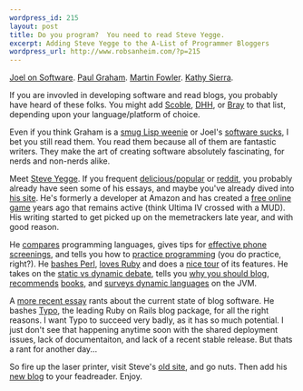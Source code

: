 ```yaml
--- 
wordpress_id: 215
layout: post
title: Do you program?  You need to read Steve Yegge.
excerpt: Adding Steve Yegge to the A-List of Programmer Bloggers
wordpress_url: http://www.robsanheim.com/?p=215
---
```

<a href="http://www.joelonsoftware.com">Joel on Software</a>.  <a href="http://www.paulgraham.com">Paul Graham</a>.  <a href="http://www.martinfowler.com">Martin Fowler</a>.  <a href="http://headrush.typepad.com/">Kathy Sierra</a>. 

If you are invovled in developing software and read blogs, you probably have heard of these folks.  You might add <a href="http://scobleizer.wordpress.com/">Scoble</a>, <a href="http://www.loudthinking.com">DHH</a>, or <a href="http://www.timbray.com">Bray</a> to that list, depending upon your language/platform of choice.  

Even if you think Graham is a <a href="http://c2.com/cgi/wiki?SmugLispWeenie">smug Lisp weenie</a> or Joel's <a href="http://www.almaer.com/blog/archives/001121.html">software sucks</a>, I bet you still read them.  You read them because all of them are fantastic writers.  They make the art of creating software absolutely fascinating, for nerds and non-nerds alike.

Meet <a href="http://www.cabochon.com/~stevey/blog-rants/">Steve Yegge</a>.  If you frequent <a href="http://del.icio.us/popular/">delicious/popular</a> or <a href="http://reddit.com/">reddit</a>, you probably already have seen some of his essays, and maybe you've already dived into <a href="http://opal.cabochon.com/~stevey/blog-rants/">his site</a>.  He's formerly a developer at Amazon and has created a <a href="http://www.cabochon.com/">free online game</a> years ago that remains active (think Ultima IV crossed with a MUD).  His writing started to get picked up on the memetrackers late year, and with good reason.

He <a href="http://opal.cabochon.com/~stevey/blog-rants/tour-de-babel.html">compares</a> programming languages, gives tips for <a href="http://opal.cabochon.com/~stevey/blog-rants/five-essential-phone-screen-questions.html">effective phone screenings</a>, and tells you how to <a href="http://opal.cabochon.com/~stevey/blog-rants/practicing-programming.html">practice programming</a> (you do practice, right?).  He <a href="http://opal.cabochon.com/~stevey/blog-rants/blog-ancient-perl.html">bashes Perl</a>, <a href="http://opal.cabochon.com/~stevey/blog-rants/anti-anti-hype.html">loves Ruby</a> and does a <a href="http://opal.cabochon.com/~stevey/blog-rants/ruby-tour.html">nice tour</a> of its features.  He takes on the <a href="http://opal.cabochon.com/~stevey/blog-rants/strong-weak-typing.html">static vs dynamic debate</a>, tells you <a href="http://opal.cabochon.com/~stevey/blog-rants/why-you-should-blog.html">why you should blog</a>, <a href="http://opal.cabochon.com/~stevey/blog-rants/ten-great-books.html">recommends</a> <a href="http://opal.cabochon.com/~stevey/blog-rants/ten-challenges.html">books</a>, and <a href="http://www.cabochon.com/~stevey/sokoban/">surveys dynamic languages</a> on the JVM.

A <a href="http://steve-yegge.blogspot.com/2006/03/blog-or-get-off-pot.html">more recent essay</a> rants about the current state of blog software.  He bashes <a href="http://www.typosphere.org/">Typo</a>, the leading Ruby on Rails blog package, for all the right reasons.  I want Typo to succeed very badly, as it has so much potential.  I just don't see that happening anytime soon with the shared deployment issues, lack of documentaiton, and lack of a recent stable release.  But thats a rant for another day...

So fire up the laser printer, visit Steve's <a href="http://opal.cabochon.com/~stevey/blog-rants/">old site</a>, and go nuts.  Then add his <a href="http://steve-yegge.blogspot.com/">new blog</a> to your feadreader.  Enjoy.
